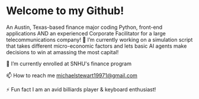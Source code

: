 # Welcome to my Github!

An Austin, Texas-based finance major coding Python, front-end applications AND an experienced Corporate Facilitator for a large telecommunications company!
🔭 I’m currently working on a simulation script that takes different micro-economic factors and lets basic AI agents make decisions to win at amassing the most capital!

🌱 I’m currently enrolled at SNHU's finance program

📫 How to reach me michaelstewart19971@gmail.com

⚡ Fun fact I am an avid billiards player & keyboard enthusiast!
